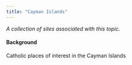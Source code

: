 ```yaml
---
title: "Cayman Islands"
---
```



*A collection of sites associated with this topic.*

#### Background

Catholic places of interest in the Cayman Islands


